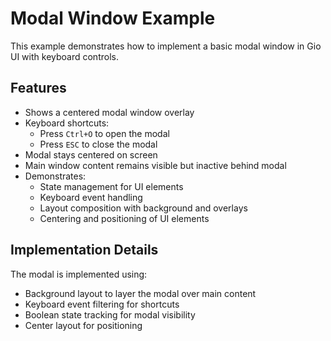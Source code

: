 # Modal Window Example

This example demonstrates how to implement a basic modal window in Gio UI with keyboard controls.

## Features

- Shows a centered modal window overlay
- Keyboard shortcuts:
  - Press `Ctrl+O` to open the modal
  - Press `ESC` to close the modal
- Modal stays centered on screen
- Main window content remains visible but inactive behind modal
- Demonstrates:
  - State management for UI elements
  - Keyboard event handling
  - Layout composition with background and overlays
  - Centering and positioning of UI elements

## Implementation Details

The modal is implemented using:
- Background layout to layer the modal over main content
- Keyboard event filtering for shortcuts
- Boolean state tracking for modal visibility
- Center layout for positioning

